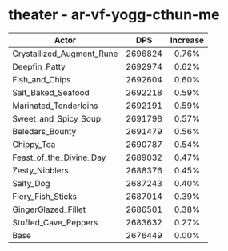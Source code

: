 # theater - ar-vf-yogg-cthun-me
| Actor | DPS | Increase |
|---|:---:|:---:|
|Crystallized_Augment_Rune|2696824|0.76%|
|Deepfin_Patty|2692974|0.62%|
|Fish_and_Chips|2692604|0.60%|
|Salt_Baked_Seafood|2692218|0.59%|
|Marinated_Tenderloins|2692191|0.59%|
|Sweet_and_Spicy_Soup|2691798|0.57%|
|Beledars_Bounty|2691479|0.56%|
|Chippy_Tea|2690787|0.54%|
|Feast_of_the_Divine_Day|2689032|0.47%|
|Zesty_Nibblers|2688376|0.45%|
|Salty_Dog|2687243|0.40%|
|Fiery_Fish_Sticks|2687014|0.39%|
|GingerGlazed_Fillet|2686501|0.38%|
|Stuffed_Cave_Peppers|2683632|0.27%|
|Base|2676449|0.00%|
